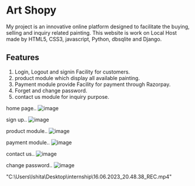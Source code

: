 
# Art Shopy 

My project is an innovative online platform designed to facilitate the buying, selling and inquiry related painting. This website is work on Local Host made by HTML5, CSS3, javascript, Python, dbsqlite and Django. 


## Features

1. Login, Logout and signin Facility for customers.
2. product module which display all available painting.
3. Payment module provide Facility for payment through Razorpay.
4. Forget and change password.
5. contact us module for inquiry purpose.


home page..
![image](https://github.com/ishita0115/django_project/assets/110026650/ef18af4b-9b6d-4cde-9b06-1c0fbc81da2f)


sign up..
![image](https://github.com/ishita0115/django_project/assets/110026650/58773b84-05a7-4d06-95f9-77c014ad1774)


product module..
![image](https://github.com/ishita0115/django_project/assets/110026650/e71a6b17-81b2-4193-a71d-5ce799d52dd2)


payment module..
![image](https://github.com/ishita0115/django_project/assets/110026650/bd07ed83-df84-403e-acd3-fe4fef0a8e52)


contact us..
![image](https://github.com/ishita0115/django_project/assets/110026650/45932334-3782-4735-aad0-d6ef99ac1191)


change password..
![image](https://github.com/ishita0115/django_project/assets/110026650/74dd6d66-2394-468d-954a-1d683c93a5b2)


"C:\Users\Ishita\Desktop\internship\16.06.2023_20.48.38_REC.mp4"

